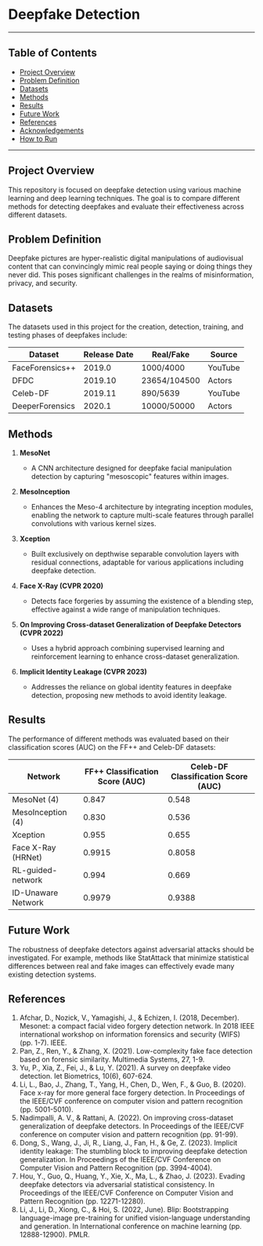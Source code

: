 # Deepfake Detection

---

## Table of Contents
- [Project Overview](#project-overview)
- [Problem Definition](#problem-definition)
- [Datasets](#datasets)
- [Methods](#methods)
- [Results](#results)
- [Future Work](#future-work)
- [References](#references)
- [Acknowledgements](#acknowledgements)
- [How to Run](#how-to-run)

---

## Project Overview

This repository is focused on deepfake detection using various machine learning and deep learning techniques. The goal is to compare different methods for detecting deepfakes and evaluate their effectiveness across different datasets.

## Problem Definition

Deepfake pictures are hyper-realistic digital manipulations of audiovisual content that can convincingly mimic real people saying or doing things they never did. This poses significant challenges in the realms of misinformation, privacy, and security.

## Datasets

The datasets used in this project for the creation, detection, training, and testing phases of deepfakes include:

| Dataset           | Release Date | Real/Fake  | Source   |
|-------------------|--------------|------------|----------|
| FaceForensics++   | 2019.0       | 1000/4000  | YouTube  |
| DFDC              | 2019.10      | 23654/104500 | Actors  |
| Celeb-DF          | 2019.11      | 890/5639   | YouTube  |
| DeeperForensics   | 2020.1       | 10000/50000 | Actors  |

## Methods

1. **MesoNet**
   - A CNN architecture designed for deepfake facial manipulation detection by capturing "mesoscopic" features within images.

2. **MesoInception**
   - Enhances the Meso-4 architecture by integrating inception modules, enabling the network to capture multi-scale features through parallel convolutions with various kernel sizes.

3. **Xception**
   - Built exclusively on depthwise separable convolution layers with residual connections, adaptable for various applications including deepfake detection.

4. **Face X-Ray (CVPR 2020)**
   - Detects face forgeries by assuming the existence of a blending step, effective against a wide range of manipulation techniques.

5. **On Improving Cross-dataset Generalization of Deepfake Detectors (CVPR 2022)**
   - Uses a hybrid approach combining supervised learning and reinforcement learning to enhance cross-dataset generalization.

6. **Implicit Identity Leakage (CVPR 2023)**
   - Addresses the reliance on global identity features in deepfake detection, proposing new methods to avoid identity leakage.


## Results

The performance of different methods was evaluated based on their classification scores (AUC) on the FF++ and Celeb-DF datasets:

| Network              | FF++ Classification Score (AUC) | Celeb-DF Classification Score (AUC) |
|----------------------|---------------------------------|------------------------------------|
| MesoNet (4)          | 0.847                           | 0.548                              |
| MesoInception (4)    | 0.830                           | 0.536                              |
| Xception             | 0.955                           | 0.655                              |
| Face X-Ray (HRNet)   | 0.9915                          | 0.8058                             |
| RL-guided-network    | 0.994                           | 0.669                              |
| ID-Unaware Network   | 0.9979                          | 0.9388                             |

## Future Work

The robustness of deepfake detectors against adversarial attacks should be investigated. For example, methods like StatAttack that minimize statistical differences between real and fake images can effectively evade many existing detection systems.

## References

1. Afchar, D., Nozick, V., Yamagishi, J., & Echizen, I. (2018, December). Mesonet: a compact facial video forgery detection network. In 2018 IEEE international workshop on information forensics and security (WIFS) (pp. 1-7). IEEE.
2. Pan, Z., Ren, Y., & Zhang, X. (2021). Low-complexity fake face detection based on forensic similarity. Multimedia Systems, 27, 1-9.
3. Yu, P., Xia, Z., Fei, J., & Lu, Y. (2021). A survey on deepfake video detection. Iet Biometrics, 10(6), 607-624.
4. Li, L., Bao, J., Zhang, T., Yang, H., Chen, D., Wen, F., & Guo, B. (2020). Face x-ray for more general face forgery detection. In Proceedings of the IEEE/CVF conference on computer vision and pattern recognition (pp. 5001-5010).
5. Nadimpalli, A. V., & Rattani, A. (2022). On improving cross-dataset generalization of deepfake detectors. In Proceedings of the IEEE/CVF conference on computer vision and pattern recognition (pp. 91-99).
6. Dong, S., Wang, J., Ji, R., Liang, J., Fan, H., & Ge, Z. (2023). Implicit identity leakage: The stumbling block to improving deepfake detection generalization. In Proceedings of the IEEE/CVF Conference on Computer Vision and Pattern Recognition (pp. 3994-4004).
7. Hou, Y., Guo, Q., Huang, Y., Xie, X., Ma, L., & Zhao, J. (2023). Evading deepfake detectors via adversarial statistical consistency. In Proceedings of the IEEE/CVF Conference on Computer Vision and Pattern Recognition (pp. 12271-12280).
8. Li, J., Li, D., Xiong, C., & Hoi, S. (2022, June). Blip: Bootstrapping language-image pre-training for unified vision-language understanding and generation. In International conference on machine learning (pp. 12888-12900). PMLR.
